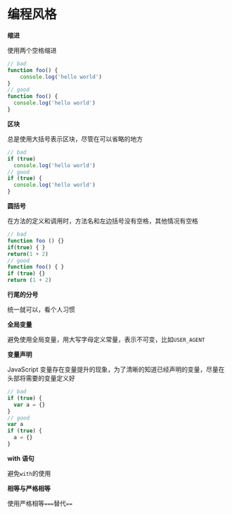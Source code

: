 # 编程风格

**缩进**

使用两个空格缩进

```javascript
// bad
function foo() {
    console.log('hello world')
}
// good
function foo() {
  console.log('hello world')
}
```

**区块**

总是使用大括号表示区块，尽管在可以省略的地方

```javascript
// bad
if (true) 
  console.log('hello world')
// good
if (true) {
  console.log('hello world')
}
```

**圆括号**

在方法的定义和调用时，方法名和左边括号没有空格，其他情况有空格

```javascript
// bad
function foo () {}
if(true) { }
return(1 + 2)
// good
function foo() { }
if (true) {}
return (1 + 2)
```

**行尾的分号**

统一就可以，看个人习惯

**全局变量**

避免使用全局变量，用大写字母定义常量，表示不可变，比如`USER_AGENT`

**变量声明**

JavaScript 变量存在变量提升的现象，为了清晰的知道已经声明的变量，尽量在头部将需要的变量定义好

```javascript
// bad
if (true) {
  var a = {}
}
// good
var a
if (true) {
  a = {}
}
```

**with 语句**

避免`with`的使用

**相等与严格相等**

使用严格相等`===`替代`==`


